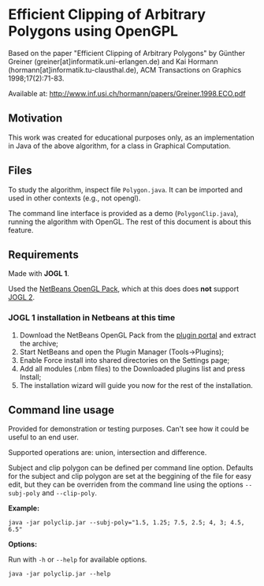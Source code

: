 # Efficient Clipping of Arbitrary Polygons using OpenGPL

Based on the paper "Efficient Clipping of Arbitrary Polygons" by Günther Greiner (greiner[at]informatik.uni-erlangen.de) and Kai Hormann (hormann[at]informatik.tu-clausthal.de), ACM Transactions on Graphics 1998;17(2):71-83.

Available at: <http://www.inf.usi.ch/hormann/papers/Greiner.1998.ECO.pdf>


## Motivation

This work was created for educational purposes only, as an implementation in Java of the above algorithm, for a class in Graphical Computation.


## Files

To study the algorithm, inspect file `Polygon.java`. It can be imported and used in other contexts (e.g., not opengl).

The command line interface is provided as a demo (`PolygonClip.java`), running the algorithm with OpenGL. The rest of this document is about this feature.


## Requirements

Made with **JOGL 1**.

Used the [NetBeans OpenGL Pack](http://kenai.com/projects/netbeans-opengl-pack/pages/Home), which at this does does **not** support [JOGL 2](http://kenai.com/projects/jogl).

### JOGL 1 installation in Netbeans at this time

1. Download the NetBeans OpenGL Pack from the [plugin portal](http://plugins.netbeans.org/PluginPortal/faces/PluginDetailPage.jsp?pluginid=3260) and extract the archive;
2. Start NetBeans and open the Plugin Manager (Tools->Plugins);
3. Enable Force install into shared directories on the Settings page;
3. Add all modules (.nbm files) to the Downloaded plugins list and press Install;
4. The installation wizard will guide you now for the rest of the installation.


## Command line usage

Provided for demonstration or testing purposes. Can't see how it could be useful to an end user.

Supported operations are: union, intersection and difference.

Subject and clip polygon can be defined per command line option. Defaults for the subject and clip polygon are set at the beggining of the file for easy edit, but they can be overriden from the command line using the options `--subj-poly` and `--clip-poly`.

**Example:**

`java -jar polyclip.jar --subj-poly="1.5, 1.25; 7.5, 2.5; 4, 3; 4.5, 6.5"`

**Options:**

Run with `-h` or `--help` for available options.

`java -jar polyclip.jar --help`

